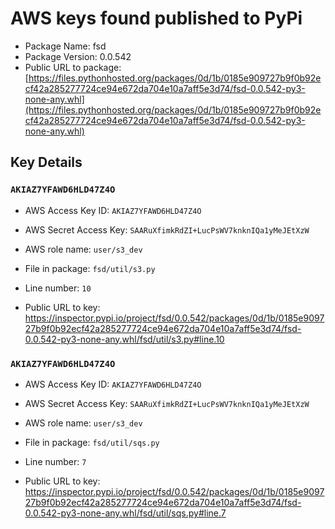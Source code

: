 # AWS keys found published to PyPi

* Package Name: fsd
* Package Version: 0.0.542
* Public URL to package: [https://files.pythonhosted.org/packages/0d/1b/0185e909727b9f0b92ecf42a285277724ce94e672da704e10a7aff5e3d74/fsd-0.0.542-py3-none-any.whl](https://files.pythonhosted.org/packages/0d/1b/0185e909727b9f0b92ecf42a285277724ce94e672da704e10a7aff5e3d74/fsd-0.0.542-py3-none-any.whl)

## Key Details

### `AKIAZ7YFAWD6HLD47Z4O`

* AWS Access Key ID: `AKIAZ7YFAWD6HLD47Z4O`
* AWS Secret Access Key: `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` 
* AWS role name: `user/s3_dev`
* File in package: `fsd/util/s3.py`
* Line number: `10`

* Public URL to key: https://inspector.pypi.io/project/fsd/0.0.542/packages/0d/1b/0185e909727b9f0b92ecf42a285277724ce94e672da704e10a7aff5e3d74/fsd-0.0.542-py3-none-any.whl/fsd/util/s3.py#line.10



### `AKIAZ7YFAWD6HLD47Z4O`

* AWS Access Key ID: `AKIAZ7YFAWD6HLD47Z4O`
* AWS Secret Access Key: `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` 
* AWS role name: `user/s3_dev`
* File in package: `fsd/util/sqs.py`
* Line number: `7`

* Public URL to key: https://inspector.pypi.io/project/fsd/0.0.542/packages/0d/1b/0185e909727b9f0b92ecf42a285277724ce94e672da704e10a7aff5e3d74/fsd-0.0.542-py3-none-any.whl/fsd/util/sqs.py#line.7


